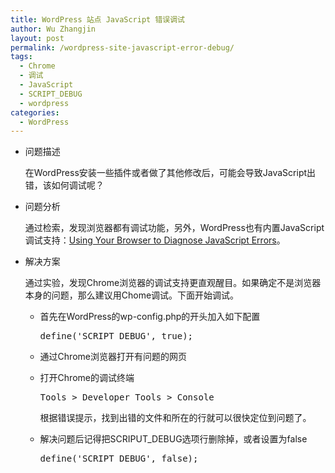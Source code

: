 ```yaml
---
title: WordPress 站点 JavaScript 错误调试
author: Wu Zhangjin
layout: post
permalink: /wordpress-site-javascript-error-debug/
tags:
  - Chrome
  - 调试
  - JavaScript
  - SCRIPT_DEBUG
  - wordpress
categories:
  - WordPress
---
```

  * 问题描述

    在WordPress安装一些插件或者做了其他修改后，可能会导致JavaScript出错，该如何调试呢？

  * 问题分析

    通过检索，发现浏览器都有调试功能，另外，WordPress也有内置JavaScript调试支持：[Using Your Browser to Diagnose JavaScript Errors][1]。

  * 解决方案

    通过实验，发现Chrome浏览器的调试支持更直观醒目。如果确定不是浏览器本身的问题，那么建议用Chome调试。下面开始调试。

      * 首先在WordPress的wp-config.php的开头加入如下配置

        <pre>define('SCRIPT_DEBUG', true);</pre>

      * 通过Chrome浏览器打开有问题的网页

      * 打开Chrome的调试终端

        <pre>Tools > Developer Tools > Console</pre>

        根据错误提示，找到出错的文件和所在的行就可以很快定位到问题了。

      * 解决问题后记得把SCRIPUT_DEBUG选项行删除掉，或者设置为false

        <pre>define(&#39;SCRIPT_DEBUG&#39;, false);</pre>




 [1]: http://codex.wordpress.org/Using_Your_Browser_to_Diagnose_JavaScript_Errors
